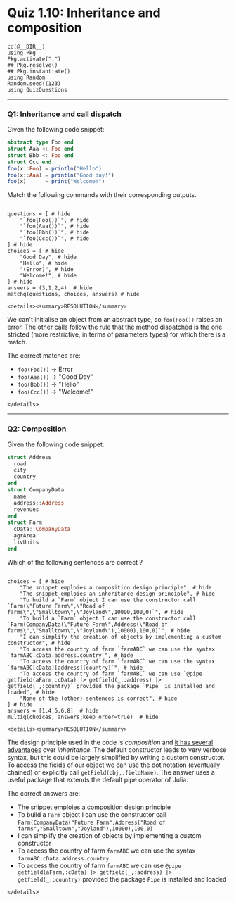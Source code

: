 # Quiz 1.10: Inheritance and composition

```@setup q0110
cd(@__DIR__)    
using Pkg      
Pkg.activate(".")  
## Pkg.resolve()   
## Pkg.instantiate()
using Random
Random.seed!(123)
using QuizQuestions
```


--------------------------------------------------------------------------------
### Q1: Inheritance and call dispatch

Given the following code snippet:

```julia
abstract type Foo end
struct Aaa <: Foo end
struct Bbb <: Foo end
struct Ccc end
foo(x::Foo) = println("Hello")
foo(x::Aaa) = println("Good day!")
foo(x)      = print("Welcome!")
```

Match the following commands with their corresponding outputs.

```@example q0110

questions = [ # hide
    "`foo(Foo())`", # hide
    "`foo(Aaa())`", # hide
    "`foo(Bbb())`", # hide
    "`foo(Ccc())`", # hide
] # hide
choices = [ # hide
    "Good Day", # hide
    "Hello", # hide
    "(Error)", # hide
    "Welcome!", # hide
] # hide
answers = (3,1,2,4)  # hide
matchq(questions, choices, answers) # hide
```

```@raw html
<details><summary>RESOLUTION</summary>
```

We can't initialise an object from an abstract type, so `foo(Foo())` raises an error. The other calls follow the rule that the method dispatched is the one stricted (more restrictive, in terms of parameters types) for which there is a match.

The correct matches are:
  - `foo(Foo())` -> Error
  - `foo(Aaa())` -> "Good Day"
  - `foo(Bbb())` -> "Hello"
  - `foo(Ccc())` -> "Welcome!"

```@raw html
</details>
```

--------------------------------------------------------------------------------
### Q2: Composition

Given the following code snippet:

```julia
struct Address
  road
  city
  country
end
struct CompanyData
  name
  address::Address
  revenues
end
struct Farm
  cData::CompanyData
  agrArea
  livUnits
end
```

Which of the following sentences are correct ?

```@example q0110

choices = [ # hide
    "The snippet emploies a composition design principle", # hide
    "The snippet emploies an inheritance design principle", # hide
    "To build a `Farm` object I can use the constructor call `Farm(\"Future Farm\",\"Road of farms\",\"Smalltown\",\"Joyland\",10000,100,0)`", # hide
    "To build a `Farm` object I can use the constructor call `Farm(CompanyData(\"Future Farm\",Address(\"Road of farms\",\"Smalltown\",\"Joyland\"),10000),100,0)`", # hide
    "I can simplify the creation of objects by implementing a custom constructor", # hide
    "To access the country of farm `farmABC` we can use the syntax `farmABC.cData.address.country`", # hide
    "To access the country of farm `farmABC` we can use the syntax `farmABC[cData][address][country]`", # hide
    "To access the country of farm `farmABC` we can use `@pipe getfield(aFarm,:cData) |> getfield(_,:address) |> getfield(_,:country)` provided the package `Pipe` is installed and loaded", # hide
    "None of the (other) sentences is correct", # hide
] # hide
answers = [1,4,5,6,8]  # hide
multiq(choices, answers;keep_order=true)  # hide

```

```@raw html
<details><summary>RESOLUTION</summary>
```

The design principle used in the code is _composition_ and [it has several advantages](https://en.wikipedia.org/wiki/Composition_over_inheritance) over _inheritance_. The default constructor leads to very verbose syntax, but this could be largely simplified by writing a custom constructor. To access the fields of our object we can use the dot notation (eventually chained) or explicitly call `getField(obj,:fieldName)`. The answer uses a useful package that extends the default pipe operator of Julia. 

The correct answers are:
  - The snippet emploies a composition design principle
  - To build a `Farm` object I can use the constructor call `Farm(CompanyData("Future Farm",Address("Road of farms","Smalltown","Joyland"),10000),100,0)`
  - I can simplify the creation of objects by implementing a custom constructor
  - To access the country of farm `farmABC` we can use the syntax `farmABC.cData.address.country`
  - To access the country of farm `farmABC` we can use `@pipe getfield(aFarm,:cData) |> getfield(_,:address) |> getfield(_,:country)` provided the package `Pipe` is installed and loaded

```@raw html
</details>
```